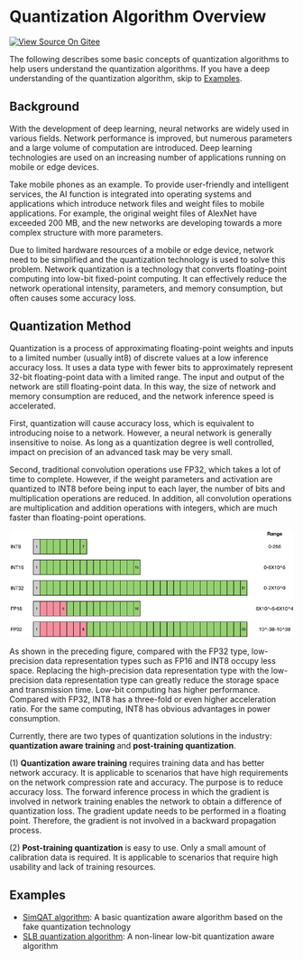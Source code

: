 # Quantization Algorithm Overview

[![View Source On Gitee](https://mindspore-website.obs.cn-north-4.myhuaweicloud.com/website-images/master/resource/_static/logo_source_en.png)](https://gitee.com/mindspore/docs/blob/master/docs/golden_stick/docs/source_en/quantization/overview.md)

The following describes some basic concepts of quantization algorithms to help users understand the quantization algorithms. If you have a deep understanding of the quantization algorithm, skip to [Examples](#examples).

## Background

With the development of deep learning, neural networks are widely used in various fields. Network performance is improved, but numerous parameters and a large volume of computation are introduced. Deep learning technologies are used on an increasing number of applications running on mobile or edge devices.

Take mobile phones as an example. To provide user-friendly and intelligent services, the AI function is integrated into operating systems and applications which introduce network files and weight files to mobile applications. For example, the original weight files of AlexNet have exceeded 200 MB, and the new networks are developing towards a more complex structure with more parameters.

Due to limited hardware resources of a mobile or edge device, network need to be simplified and the quantization technology is used to solve this problem. Network quantization is a technology that converts floating-point computing into low-bit fixed-point computing. It can effectively reduce the network operational intensity, parameters, and memory consumption, but often causes some accuracy loss.

## Quantization Method

Quantization is a process of approximating floating-point weights and inputs to a limited number (usually int8) of discrete values at a low inference accuracy loss. It uses a data type with fewer bits to approximately represent 32-bit floating-point data with a limited range. The input and output of the network are still floating-point data. In this way, the size of network and memory consumption are reduced, and the network inference speed is accelerated.

First, quantization will cause accuracy loss, which is equivalent to introducing noise to a network. However, a neural network is generally insensitive to noise. As long as a quantization degree is well controlled, impact on precision of an advanced task may be very small.

Second, traditional convolution operations use FP32, which takes a lot of time to complete. However, if the weight parameters and activation are quantized to INT8 before being input to each layer, the number of bits and multiplication operations are reduced. In addition, all convolution operations are multiplication and addition operations with integers, which are much faster than floating-point operations.

![](../images/quantization/bit_define.png)

As shown in the preceding figure, compared with the FP32 type, low-precision data representation types such as FP16 and INT8 occupy less space. Replacing the high-precision data representation type with the low-precision data representation type can greatly reduce the storage space and transmission time. Low-bit computing has higher performance. Compared with FP32, INT8 has a three-fold or even higher acceleration ratio. For the same computing, INT8 has obvious advantages in power consumption.

Currently, there are two types of quantization solutions in the industry: **quantization aware training** and **post-training quantization**.

(1) **Quantization aware training** requires training data and has better network accuracy. It is applicable to scenarios that have high requirements on the network compression rate and accuracy. The purpose is to reduce accuracy loss. The forward inference process in which the gradient is involved in network training enables the network to obtain a difference of quantization loss. The gradient update needs to be performed in a floating point. Therefore, the gradient is not involved in a backward propagation process.

(2) **Post-training quantization** is easy to use. Only a small amount of calibration data is required. It is applicable to scenarios that require high usability and lack of training resources.

## Examples

- [SimQAT algorithm](https://www.mindspore.cn/golden_stick/docs/en/master/quantization/simqat.html): A basic quantization aware algorithm based on the fake quantization technology
- [SLB quantization algorithm](https://www.mindspore.cn/golden_stick/docs/en/master/quantization/slb.html): A non-linear low-bit quantization aware algorithm
